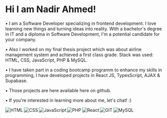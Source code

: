 # Hi I am Nadir Ahmed! 
<p> • I am a Software Developer specializing in frontend development. I love learning new things and turning ideas into reality. With a bachelor's degree in IT and a diploma in Software Development, I'm a potential candidate for your company.</p>
<p> • Also I worked on my final thesis project which was about airline management system and achieved a first class grade. Stack was used: HTML, CSS, JavaScript, PHP & MySQL.</p> 
<p> • I have taken part in a coding bootcamp programm to enhance my skills in programming, I have developed projects in React JS, TypesScript, AJAX & Supabase. </p>
<p> • Those projects are here available here on github. </p>
<p> • If you're interested in learning more about me, let's chat! :)</p>
<img align="left" alt="HTML" src="https://img.shields.io/badge/html5-%23E34F26.svg?style=for-the-badge&logo=html5&logoColor=white"/>
<img align="left" alt="CSS" src="https://img.shields.io/badge/css3-%231572B6.svg?style=for-the-badge&logo=css3&logoColor=white"/>
<img align="left" alt="JavaScript" src="https://img.shields.io/badge/javascript-%23323330.svg?style=for-the-badge&logo=javascript&logoColor=%23F7DF1E"/>
<img align="left" alt="PHP" src="https://img.shields.io/badge/php-%23777BB4.svg?style=for-the-badge&logo=php&logoColor=white"/>
<img align="left" alt="React" src="https://img.shields.io/badge/react-%2320232a.svg?style=for-the-badge&logo=react&logoColor=%2361DAFB"/>
<img align="left" alt="GIT" src="https://img.shields.io/badge/git-%23F05033.svg?style=for-the-badge&logo=git&logoColor=white"/>
<img align="left" alt="MySQL" src="https://img.shields.io/badge/mysql-%2300f.svg?style=for-the-badge&logo=mysql&logoColor=white"/>
